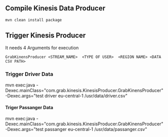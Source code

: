 ## Compile Kinesis Data Producer

```
mvn clean install package 
```


## Trigger Kinesis Producer

It needs 4 Arguments for execution 

```
GrabKinensProducer <STREAM_NAME>  <TYPE OF USER>  <REGION NAME> <DATA CSV PATH>
``` 

### Trigger Driver Data
mvn exec:java -Dexec.mainClass="com.grab.kinesis.KinesisProducer.GrabKinensProducer"  -Dexec.args="test driver eu-central-1 /usr/data/driver.csv"

#### Triger Passanger Data

mvn exec:java -Dexec.mainClass="com.grab.kinesis.KinesisProducer.GrabKinensProducer"  -Dexec.args="test passanger eu-central-1 /usr/data/passanger.csv"

